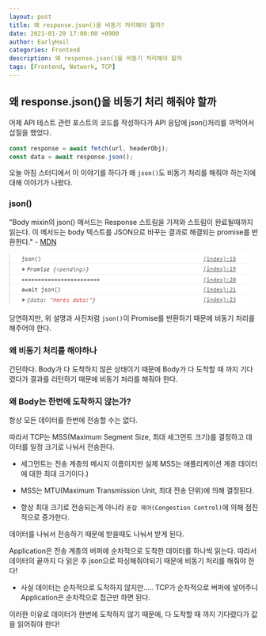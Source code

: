 ```yaml
---
layout: post
title: 왜 response.json()을 비동기 처리해야 할까?
date: 2021-01-20 17:00:00 +0900
author: EarlyHail
categories: Frontend
description: 왜 response.json()을 비동기 처리해야 할까
tags: [Frontend, Network, TCP]
---
```


## 왜 response.json()을 비동기 처리 해줘야 할까

어제 API 테스트 관련 포스트의 코드를 작성하다가 API 응답에 json()처리를 까먹어서 삽질을 했었다.

```javascript
const response = await fetch(url, headerObj);
const data = await response.json();
```

오늘 아침 스터디에서 이 이야기를 하다가 왜 `json()`도 비동기 처리를 해줘야 하는지에 대해 이야기가 나왔다.

### json()

"Body mixin의 json() 매서드는 Response 스트림을 가져와 스트림이 완료될때까지 읽는다. 이 메서드는 body 텍스트를 JSON으로 바꾸는 결과로 해결되는 promise를 반환한다." - [MDN](https://developer.mozilla.org/ko/docs/Web/API/Body/json)

![json()](/assets/posts/Frontend/Why-await-json/image1.png)

당연하지만, 위 설명과 사진처럼 `json()`이 Promise를 반환하기 때문에 비동기 처리를 해주어야 한다.

### 왜 비동기 처리를 해야하나

간단하다. Body가 다 도착하지 않은 상태이기 때문에 Body가 다 도착할 때 까지 기다렸다가 결과를 리턴하기 때문에 비동기 처리를 해줘야 한다.

### 왜 Body는 한번에 도착하지 않는가?

항상 모든 데이터를 한번에 전송할 수는 없다.

따라서 TCP는 MSS(Maximum Segment Size, 최대 세그먼트 크기)를 결정하고 데이터를 일정 크기로 나눠서 전송한다.

- 세그먼트는 전송 계층의 메시지 이름이지만 실제 MSS는 애플리케이션 계층 데이터에 대한 최대 크기이다.)

- MSS는 MTU(Maximum Transmission Unit, 최대 전송 단위)에 의해 결정된다.

- 항상 최대 크기로 전송되는게 아니라 `혼잡 제어(Congestion Control)`에 의해 점진적으로 증가한다.

데이터를 나눠서 전송하기 때문에 받을때도 나눠서 받게 된다.

Application은 전송 계층의 버퍼에 순차적으로 도착한 데이터를 하나씩 읽는다. 따라서 데이터의 끝까지 다 읽은 후 json으로 파싱해줘야되기 때문에 비동기 처리를 해줘야 한다!

- 사실 데이터는 순차적으로 도착하지 않지만..... TCP가 순차적으로 버퍼에 넣어주니 Application은 순차적으로 접근만 하면 된다.

이러한 이유로 데이터가 한번에 도착하지 않기 때문에, 다 도착할 때 까지 기다렸다가 값을 읽어줘야 한다!
